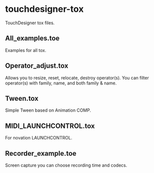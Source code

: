 # touchdesigner-tox

TouchDesigner tox files.

## All_examples.toe

Examples for all tox.

## Operator_adjust.tox

Allows you to resize, reset, relocate, destroy operator(s). You can filter operator(s) with family, name, and both family & name.

## Tween.tox

Simple Tween based on Animation COMP.

## MIDI_LAUNCHCONTROL.tox

For novation LAUNCHCONTROL.

## Recorder_example.toe

Screen capture you can choose recording time and codecs.
